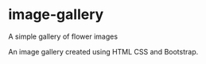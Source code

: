 # image-gallery
A simple gallery of flower images

An image gallery created using HTML CSS and Bootstrap.
